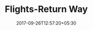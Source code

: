 ---
title: "Flights-Return Way"
date: 2017-09-26T12:57:20+05:30
draft: false
layout: flight-return-way
url: /account/flight-return-way-modify

flight : flight-header

flightContent : gray-bg

flightheader : true

returnpage : returnway

returnway : true

modify: true

returnmodify: true

---